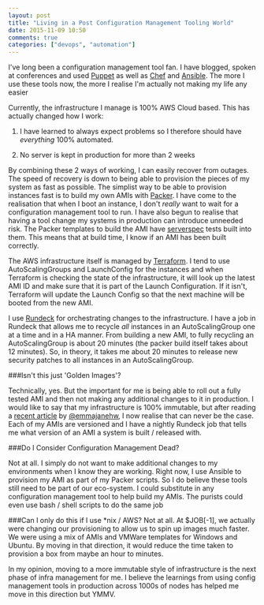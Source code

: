 ```yaml
---
layout: post
title: "Living in a Post Configuration Management Tooling World"
date: 2015-11-09 10:50
comments: true
categories: ["devops", "automation"]
---
```


I've long been a configuration management tool fan. I have blogged, spoken at conferences and used [Puppet](https://puppetlabs.com/) as well as [Chef](https://www.chef.io/) and [Ansible](http://www.ansible.com/). The more I use these tools now, the more I realise I'm actually not making my life any easier

Currently, the infrastructure I manage is 100% AWS Cloud based. This has actually changed how I work:

1. I have learned to always expect problems so I therefore should have *everything* 100% automated.

2. No server is kept in production for more than 2 weeks

By combining these 2 ways of working, I can easily recover from outages. The speed of recovery is down to being able to provision the pieces of my system as fast as possible. The simplist way to be able to provision instances fast is to build my own AMIs with [Packer](https://packer.io/). I have come to the realisation that when I boot an instance, I don't *really* want to wait for a configuration management tool to run. I have also begun to realise that having a tool change my systems in production can introduce unneeded risk. The Packer templates to build the AMI have [serverspec](http://serverspec.org/) tests built into them. This means that at build time, I know if an AMI has been built correctly.

The AWS infrastructure itself is managed by [Terraform](https://terraform.io/). I tend to use AutoScalingGroups and LaunchConfig for the instances and when Terraform is checking the state of the infrastructure, it will look up the latest AMI ID and make sure that it is part of the Launch Configuration. If it isn't, Terraform will update the Launch Config so that the next machine will be booted from the new AMI.

I use [Rundeck](http://rundeck.org/) for orchestrating changes to the infrastructure. I have a job in Rundeck that allows me to recycle *all* instances in an AutoScalingGroup one at a time and in a HA manner. From building a new AMI, to fully recycling an AutoScalingGroup is about 20 minutes (the packer build itself takes about 12 minutes). So, in theory, it takes me about 20 minutes to release new security patches to all instances in an AutoScalingGroup.

###Isn't this just 'Golden Images'?

Technically, yes. But the important for me is being able to roll out a fully tested AMI and then not making any additional changes to it in production. I would like to say that my infrastructure is 100% immutable, but after reading a [recent article](https://medium.com/@elijahz/what-version-is-your-infrastructure-3a61fe804d0e) by [@emmajanehw](https://twitter.com/emmajanehw), I now realise that can never be the case. Each of my AMIs are versioned and I have a nightly Rundeck job that tells me what version of an AMI a system is built / released with.

###Do I Consider Configuration Management Dead?

Not at all. I simply do not want to make additional changes to my environments when I know they are working. Right now, I use Ansible to provision my AMI as part of my Packer scripts. So I do believe these tools still need to be part of our eco-system. I could substitute in any configuration management tool to help build my AMIs. The purists could even use bash / shell scripts to do the same job

###Can I only do this if I use *nix / AWS?
Not at all. At $JOB[-1], we actually were changing our provisioning to allow us to spin up images much faster. We were using a mix of AMIs and VMWare templates for Windows and Ubuntu. By moving in that direction, it would reduce the time taken to provision a box from maybe an hour to minutes.

In my opinion, moving to a more immutable style of infrastructure is the next phase of infra management for me. I believe the learnings from using config management tools in production across 1000s of nodes has helped me move in this direction but YMMV.
